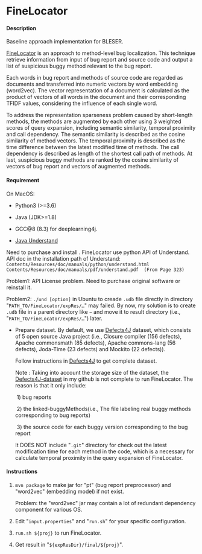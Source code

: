 # FineLocator

#### Description

Baseline approach implementation for BLESER.

[FineLocator](https://www.sciencedirect.com/science/article/pii/S0950584919300436) is an approach to method-level bug localization. This technique retrieve information from input of bug report and source code and output a list of suspicious buggy method relevant to the bug report. 

Each words in bug report and methods of source code are regarded as documents and transferred into numeric vectors by word embedding (word2vec). The vector representation of a document is calculated as the product of vectors of all words in the document and their corresponding TFIDF values, considering the influence of each single word.

To address the representation sparseness problem caused by short-length methods, the methods are augmented by each other using 3 weighted scores of query expansion, including semantic similarity, temporal proximity and call dependency. The semantic similarity is described as the cosine similarity of method vectors. The temporal proximity is described as the time difference between the latest modified time of methods. The call dependency is described as length of the shortest call path of methods. At last, suspicious buggy methods are ranked by the cosine similarity of vectors of bug report and vectors of augmented methods.

#### Requirement

On MacOS:

- Python3 (>=3.6)
- Java (JDK>=1.8)

- GCC@8 (8.3) for deeplearning4j.

-  [Java Understand](https://scitools.com/)

  Need to purchase and install . FineLocator use python API of Understand.
  API doc in the installation path of Understand: 
  `Contents/Resources/doc/manuals/python/understand.html`
  `Contents/Resources/doc/manuals/pdf/understand.pdf  (From Page 323)`

  Problem1: API License problem. Need to purchase original software or reinstall it.

  Problem2: `./und [option]`  in Ubuntu to creade `.udb` file directly in directory "`PATH_TO/FineLocator/expRes/…`" may failed. By now, my solution is to create `.udb` file in a parent directory like `~` and move it to result directory (i.e., "`PATH_TO/FineLocator/expRes/…`") later.

- Prepare dataset. By default, we use [Defects4J](http://github.com/rjust/Defects4J)  dataset, which consists of 5 open source Java project (i.e.,  Closure compiler (156 defects), Apache commonsmath (85 defects), Apache commons-lang (56 defects), Joda-Time (23 defects) and Mockito (22 defects)). 

  Follow instructions in [Defects4J](http://github.com/rjust/Defects4J) to get complete dataset.

  Note : Taking into account the storage size of the dataset, the [Defects4J-dataset](https://github.com/chinalienming/Defects4J-dataset) in my github is not complete to run FineLocator. The reason is that it only include:

  ​	1) bug reports

  ​	2) the linked-buggyMethods(i.e., The file labeling real buggy methods corresponding to bug reports) 

  ​	3) the source code for each buggy version corresponding to the bug report

  It DOES NOT include "`.git`" directory for check out the latest modification time for each method in the code, which is a necessary for calculate temporal proximity in the query expansion of FineLocator.

#### Instructions
1. `mvn package` to make jar for "pt" (bug report preprocessor) and "word2vec" (embedding model) if not exist.

   Problem: the "word2vec" jar may contain a lot of redundant dependency component for various OS.

2. Edit "`input.properties`" and "`run.sh`" for your specific configuration.

3. `run.sh ${proj}` to run FineLocator.

4. Get result in "`${expResDir}/final/${proj}`".
